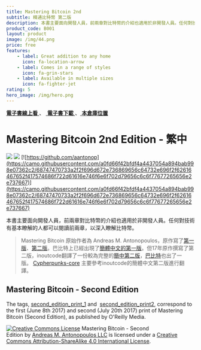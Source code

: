 ```yaml
---
title: Mastering Bitcoin 2nd
subtitle: 精通比特幣 第二版
description: 本書主要面向開發人員，前兩章對比特幣的介紹也適用於非開發人員。任何對技術有基本瞭解的人都可以閱讀前兩章，以深入瞭解比特幣。
product_code: B001
layout: product
image: /img/44.png
price: free
features:
    - label: Great addition to any home
      icon: fa-location-arrow
    - label: Comes in a range of styles
      icon: fa-grin-stars
    - label: Available in multiple sizes
      icon: fa-fighter-jet
rating: 5
hero_image: /img/hero.png
---
```


[ **電子書線上看** ](https://cypherpunks-core.github.io/bitcoinbook_2nd_zh/)、 [ **電子書下載** ](https://github.com/cypherpunks-core/bitcoinbook_2nd_zh/releases)、[ **本倉庫位置** ](https://github.com/cypherpunks-core/bitcoinbook_2nd_zh)

# Mastering Bitcoin 2nd Edition - 繁中

[![](https://camo.githubusercontent.com/ad694d78f6e17b477b867400854bc97b07fdb1e3/68747470733a2f2f7472617669732d63692e6f72672f63797068657270756e6b732d636f72652f626974636f696e626f6f6b5f326e645f7a682e7376673f6272616e63683d6d6173746572)](https://travis-ci.org/cypherpunks-core/bitcoinbook_2nd_zh) [![](https://camo.githubusercontent.com/23ff8d0666e35665a64014eb8d0c2d00b69a91dc/68747470733a2f2f696d672e736869656c64732e696f2f62616467652f4c616e67756167652d547261646974696f6e616c2532304368696e6573652d6f72616e67652e737667)](https://camo.githubusercontent.com/23ff8d0666e35665a64014eb8d0c2d00b69a91dc/68747470733a2f2f696d672e736869656c64732e696f2f62616467652f4c616e67756167652d547261646974696f6e616c2532304368696e6573652d6f72616e67652e737667) [![https://github.com/aantonop](https://camo.githubusercontent.com/a0fd66f42bfdf4a4437054a894bab998e07362c2/68747470733a2f2f696d672e736869656c64732e696f2f62616467652f417574686f722d61616e746f6e6f702d79656c6c6f77677265656e2e737667)](https://camo.githubusercontent.com/a0fd66f42bfdf4a4437054a894bab998e07362c2/68747470733a2f2f696d672e736869656c64732e696f2f62616467652f417574686f722d61616e746f6e6f702d79656c6c6f77677265656e2e737667)

本書主要面向開發人員，前兩章對比特幣的介紹也適用於非開發人員。任何對技術有基本瞭解的人都可以閱讀前兩章，以深入瞭解比特幣。

> Mastering Bitcoin 原始作者為 Andreas M. Antonopoulos，原作寫了[第一版](https://github.com/bitcoinbook/bitcoinbook/releases/tag/Edition1Print1)、[第二版](https://github.com/bitcoinbook/bitcoinbook/releases/tag/second_edition_print_1)。巴比特上已經出現了[簡體中文的第一版](http://v1.8btc.com/books/261/master_bitcoin/_book/)。但17年原作撰寫了第二版，inoutcode翻譯了一份較為完整的[簡中第二版](https://github.com/inoutcode/bitcoin_book_2nd)，[巴比特](http://v1.8btc.com/books/261/master_bitcoin/_book/)也出了一版。 [Cypherpunks-core](https://github.com/cypherpunks-core) 主要參考inoutcode的簡體中文第二版進行翻譯。

## Mastering Bitcoin - Second Edition

The tags, [second_edition_print_1](https://github.com/bitcoinbook/bitcoinbook/releases/tag/second_edition_print_1) and  [second_edition_print2](https://github.com/bitcoinbook/bitcoinbook/releases/tag/second_edition_print2), correspond to the first (June 8th 2017) and second (July 20th 2017) print of Mastering Bitcoin (Second Edition), as published by O'Reilly Media.

[![Creative Commons License](https://camo.githubusercontent.com/e170e276291254896665fa8f612b99fe5b7dd005/68747470733a2f2f692e6372656174697665636f6d6d6f6e732e6f72672f6c2f62792d73612f342e302f38387833312e706e67)](http://creativecommons.org/licenses/by-sa/4.0/)
Mastering Bitcoin - Second Edition by [Andreas M. Antonopoulos LLC](https://antonopoulos.com/) is licensed under a [Creative Commons Attribution-ShareAlike 4.0 International License](http://creativecommons.org/licenses/by-sa/4.0/). 